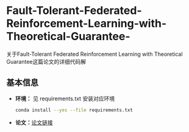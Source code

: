 # Fault-Tolerant-Federated-Reinforcement-Learning-with-Theoretical-Guarantee-
关于Fault-Tolerant Federated Reinforcement Learning with Theoretical Guarantee这篇论文的详细代码解

## 基本信息

- **环境：** 见 requirements.txt 安装对应环境

  ```bash
  conda install --yes --file requirements.txt
- **论文：**[论文链接](https://arxiv.org/pdf/2110.14074.pdf)
